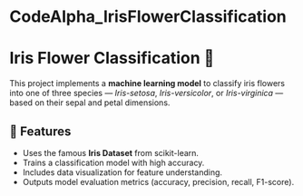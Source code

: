 # CodeAlpha_IrisFlowerClassification
# Iris Flower Classification 🌸

This project implements a **machine learning model** to classify iris flowers into one of three species — *Iris-setosa*, *Iris-versicolor*, or *Iris-virginica* — based on their sepal and petal dimensions.

## 📌 Features
- Uses the famous **Iris Dataset** from scikit-learn.
- Trains a classification model with high accuracy.
- Includes data visualization for feature understanding.
- Outputs model evaluation metrics (accuracy, precision, recall, F1-score).
